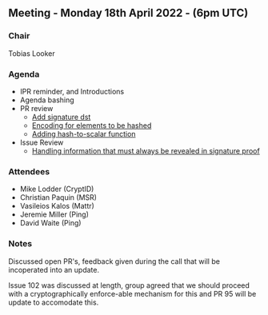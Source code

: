## Meeting - Monday 18th April 2022 - (6pm UTC)

### Chair

Tobias Looker

### Agenda

- IPR reminder, and Introductions
- Agenda bashing
- PR review
    - [Add signature dst](https://github.com/decentralized-identity/bbs-signature/pull/95)
    - [Encoding for elements to be hashed](https://github.com/decentralized-identity/bbs-signature/pull/97)
    - [Adding hash-to-scalar function](https://github.com/decentralized-identity/bbs-signature/pull/101)
- Issue Review
    - [Handling information that must always be revealed in signature proof](https://github.com/decentralized-identity/bbs-signature/issues/102)

### Attendees

- Mike Lodder (CryptID)
- Christian Paquin (MSR)
- Vasileios Kalos (Mattr)
- Jeremie Miller (Ping)
- David Waite (Ping)

### Notes

Discussed open PR's, feedback given during the call that will be incoperated into an update.

Issue 102 was discussed at length, group agreed that we should proceed with a cryptographically enforce-able mechanism for this and PR 95 will be update to accomodate this.
